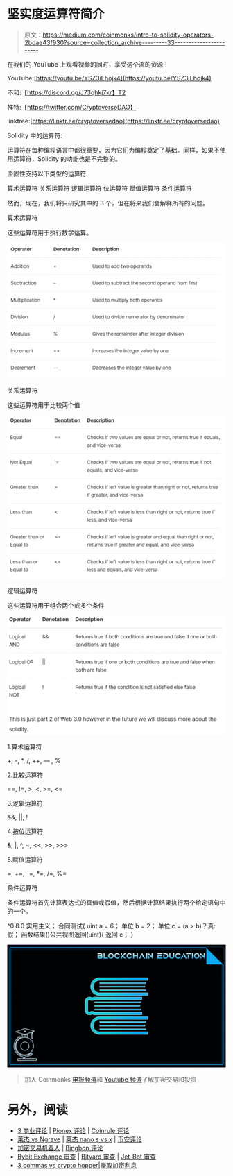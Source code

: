# 坚实度运算符简介

> 原文：<https://medium.com/coinmonks/intro-to-solidity-operators-2bdae43f930?source=collection_archive---------33----------------------->

在我们的 YouTube 上观看视频的同时，享受这个流的资源！

YouTube:[https://youtu.be/YSZ3iEhojk4](https://youtu.be/YSZ3iEhojk4)

不和:【https://discord.gg/J73qhkj7kr】T2

推特:【https://twitter.com/CryptoverseDAO】

linktree:[https://linktr.ee/cryptoversedao](https://linktr.ee/cryptoversedao)

Solidity 中的运算符:

运算符在每种编程语言中都很重要，因为它们为编程奠定了基础。同样，如果不使用运算符，Solidity 的功能也是不完整的。

坚固性支持以下类型的运算符:

算术运算符
关系运算符
逻辑运算符
位运算符
赋值运算符
条件运算符

然而，现在，我们将只研究其中的 3 个，但在将来我们会解释所有的问题。

算术运算符

这些运算符用于执行数学运算。

![](img/19d061c06ad0eff19378d20bc598e074.png)

关系运算符

这些运算符用于比较两个值

![](img/1da229bc729e7037d096efe4f2a26a44.png)

逻辑运算符

这些运算符用于组合两个或多个条件

![](img/23d3e6eb2f42ad422df037598c486557.png)

1.算术运算符

+, -, *, /, ++, — , %

2.比较运算符

==, !=, >, <, >=, <=

3.逻辑运算符

&&, ||, !

4.按位运算符

&, |, ^, ~, <<, >>, >>>

5.赋值运算符

=, +=, -=, *=, /=, %=

条件运算符

条件运算符首先计算表达式的真值或假值，然后根据计算结果执行两个给定语句中的一个。

^0.8.0 实用主义；
合同测试{
uint a = 6；
单位 b = 2；
单位 c = (a > b)？真:假；
函数结果()公共视图返回(uint){
返回 c；
}

![](img/98bbe5e7694cc81ce92d7b48868068ea.png)

> 加入 Coinmonks [电报频道](https://t.me/coincodecap)和 [Youtube 频道](https://www.youtube.com/c/coinmonks/videos)了解加密交易和投资

# 另外，阅读

*   [3 商业评论](/coinmonks/3commas-review-an-excellent-crypto-trading-bot-2020-1313a58bec92) | [Pionex 评论](https://coincodecap.com/pionex-review-exchange-with-crypto-trading-bot) | [Coinrule 评论](/coinmonks/coinrule-review-2021-a-beginner-friendly-crypto-trading-bot-daf0504848ba)
*   [莱杰 vs Ngrave](/coinmonks/ledger-vs-ngrave-zero-7e40f0c1d694) | [莱杰 nano s vs x](/coinmonks/ledger-nano-s-vs-x-battery-hardware-price-storage-59a6663fe3b0) | [币安评论](/coinmonks/binance-review-ee10d3bf3b6e)
*   [加密交易机器人](/coinmonks/crypto-trading-bot-c2ffce8acb2a) | [Bingbon 评论](https://coincodecap.com/bingbon-review)
*   [Bybit Exchange 审查](/coinmonks/bybit-exchange-review-dbd570019b71) | [Bityard 审查](https://coincodecap.com/bityard-reivew) | [Jet-Bot 审查](https://coincodecap.com/jet-bot-review)
*   [3 commas vs crypto hopper](/coinmonks/3commas-vs-pionex-vs-cryptohopper-best-crypto-bot-6a98d2baa203)|[赚取加密利息](/coinmonks/earn-crypto-interest-b10b810fdda3)